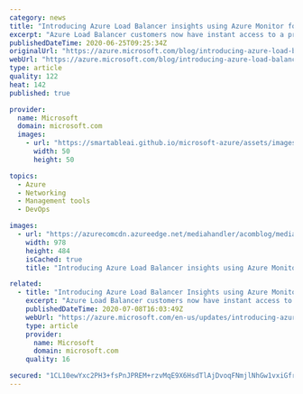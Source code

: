 ```yaml
---
category: news
title: "Introducing Azure Load Balancer insights using Azure Monitor for Networks"
excerpt: "Azure Load Balancer customers now have instant access to a preconfigured solution for health monitoring and configuration analysis enabling rapid fault localization and informed design decisions."
publishedDateTime: 2020-06-25T09:25:34Z
originalUrl: "https://azure.microsoft.com/blog/introducing-azure-load-balancer-insights-using-azure-monitor-for-networks/"
webUrl: "https://azure.microsoft.com/blog/introducing-azure-load-balancer-insights-using-azure-monitor-for-networks/"
type: article
quality: 122
heat: 142
published: true

provider:
  name: Microsoft
  domain: microsoft.com
  images:
    - url: "https://smartableai.github.io/microsoft-azure/assets/images/organizations/microsoft.com-50x50.jpg"
      width: 50
      height: 50

topics:
  - Azure
  - Networking
  - Management tools
  - DevOps

images:
  - url: "https://azurecomcdn.azureedge.net/mediahandler/acomblog/media/Default/blog/7bdd4241-7b7e-43cb-8782-dd60032480a4.png"
    width: 978
    height: 484
    isCached: true
    title: "Introducing Azure Load Balancer insights using Azure Monitor for Networks"

related:
  - title: "Introducing Azure Load Balancer Insights using Azure Monitor for Networks"
    excerpt: "Azure Load Balancer customers now have instant access to a preconfigured solution for health monitoring and configuration analysis enabling rapid fault localization and informed design decisions."
    publishedDateTime: 2020-07-08T16:03:49Z
    webUrl: "https://azure.microsoft.com/en-us/updates/introducing-azure-load-balancer-insights-using-azure-monitor-for-networks/"
    type: article
    provider:
      name: Microsoft
      domain: microsoft.com
    quality: 16

secured: "1CL10ewYxc2PH3+fsPnJPREM+rzvMqE9X6HsdTlAjDvoqFNmjlNhGw1vxiGfrt/Hqi9mNWUW9nLqetGe0O0HofnpJrdAk4I9SxBim452+imvLfzRmZsIgglw7W8znOzPa+pDnJTOZl+aHfPQPGrnrJk80/Hx3Y52Z6++a13tgNr3G0i4GuG7cPop+oeXOjMWCEHgzI/95MBNGejHVu4gxdl/IQ1sM3gl6TwYTEY6wgnRABoYmPt7uSTHFXpA/WnDSRJb7BjuEsyaHkAgc4xAPaVn461ML7fbgfZasS3D8hMPm6DLASy9EN9iyxdUx0oA/WLPE2ASwh86VM0OK6XLsLmMVpb/pvChRcGlItAPGKY=;FafNillE/MZc8cilbYGofQ=="
---
```


